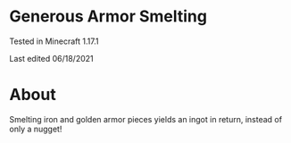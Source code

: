 # Generous Armor Smelting

Tested in Minecraft 1.17.1

Last edited 06/18/2021

# About

Smelting iron and golden armor pieces yields an ingot in return, instead of only a nugget!

